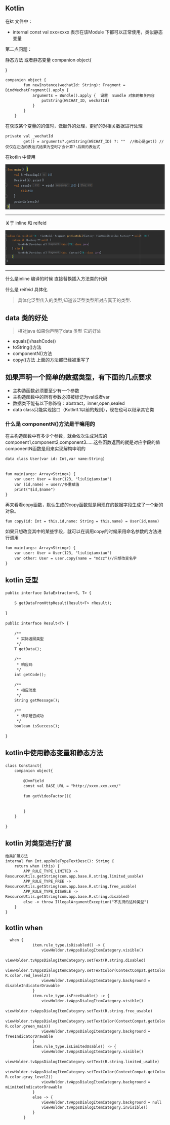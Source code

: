 ## Kotlin

在kt 文件中：
* internal const val xxx=xxxx  表示在该Module 下都可以正常使用，类似静态变量


第二点问题：

静态方法 或者静态变量
companion  object{

}

```
companion object {
        fun newInstance(wechatId: String): Fragment = BindWechatFragment().apply {
            arguments = Bundle().apply {  设置  Bundle 对象的相关内容
                putString(WECHAT_ID, wechatId)
            }
        }
    }
```

在获取某个变量的的值时，做额外的处理，更好的对相关数据进行处理
```
private val _wechatId
        get() = arguments?.getString(WECHAT_ID) ?: ""  //核心是get() //仅仅在左边的表达式结果为空时才会计算?:后面的表达式
```

在kotlin 中使用

![kotlin中width的使用](https://github.com/flowerflowerflower/kotlinLearndemo/blob/master/learnenglis/source/image/1560409327.jpg?raw=true)

----------


关于 inline 和 reifeid



![kotlin中width的使用](https://github.com/flowerflowerflower/kotlinLearndemo/blob/master/learnenglis/source/image/1560410381.jpg?raw=true)

----------
什么是inline  编译的时候 直接替换插入方法类的代码

什么是 reifeid  具体化


>具体化泛型传入的类型,知道该泛型类型所对应真正的类型.


## data 类的好处
> 相对java 如果你声明了data 类型 它的好处
 * equals()/hashCode()
 * toString()方法
 * componentN()方法
 * copy()方法
 上面的方法都已经被重写了

 
## 如果声明一个简单的数据类型，有下面的几点要求
  * 主构造函数必须要至少有一个参数
  * 主构造函数中的所有参数必须被标记为val或者var
  * 数据类不能有以下修饰符：abstract，inner,open,sealed
  * data class只能实现接口（Kotlin1.1以前的规则），现在也可以继承其它类

### 什么是  componentN()方法是干嘛用的
在主构造函数中有多少个参数，就会依次生成对应的component1,component2,component3……这些函数返回的就是对应字段的值
componentN函数是用来实现解构申明的

```
data class User(var id: Int,var name:String) 


fun main(args: Array<String>) {
    var user: User = User(123, "liuliqianxiao")
    var (id,name) = user//多重赋值
    print("$id,$name")
}
```

再来看看copy函数，默认生成的copy函数就是用现在的数据字段生成了一个新的对象。
```
fun copy(id: Int = this.id,name: String = this.name) = User(id,name)
```

如果只想改变其中的某些字段，就可以在调用copy的时候采用命名参数的方法进行调用

```
fun main(args: Array<String>) {
    var user: User = User(123, "liuliqianxiao")
    var other: User = user.copy(name = "mdzz")//只想改变名字
}
```


## kotlin 泛型

```
public interface DataExtractor<S, T> {

    S getDataFromHttpResult(Result<T> rResult);

}

public interface Result<T> {

    /**
     * 实际返回类型
     */
    T getData();

    /**
     * 响应码
     */
    int getCode();

    /**
     * 相应消息
     */
    String getMessage();

    /**
     * 请求是否成功
     */
    boolean isSuccess();

}
```


## kotlin中使用静态变量和静态方法
```
class Constanct{
    companion object{

        @JvmField
        const val BASE_URL = "http://xxxx.xxx.xxx/"

        fun getVideoFactor(){
   
        
        }
    }

}
```


## kotlin 对类型进行扩展

```
给类扩展方法
internal fun Int.appRuleTypeTextDesc(): String {
    return when (this) {
        APP_RULE_TYPE_LIMITED -> ResourceUtils.getString(com.app.base.R.string.limited_usable)
        APP_RULE_TYPE_FREE -> ResourceUtils.getString(com.app.base.R.string.free_usable)
        APP_RULE_TYPE_DISABLE -> ResourceUtils.getString(com.app.base.R.string.disabled)
        else -> throw IllegalArgumentException("不支持的这种类型")
    }
}
```

## kotlin  when
```
  when {
            item.rule_type.isDisabled() -> {
                viewHolder.tvAppsDialogItemCategory.visible()
                viewHolder.tvAppsDialogItemCategory.setText(R.string.disabled)
                viewHolder.tvAppsDialogItemCategory.setTextColor(ContextCompat.getColor(mContext, R.color.red_level2))
                viewHolder.tvAppsDialogItemCategory.background = disableIndicatorDrawable
            }
            item.rule_type.isFreeUsable() -> {
                viewHolder.tvAppsDialogItemCategory.visible()
                viewHolder.tvAppsDialogItemCategory.setText(R.string.free_usable)
                viewHolder.tvAppsDialogItemCategory.setTextColor(ContextCompat.getColor(mContext, R.color.green_main))
                viewHolder.tvAppsDialogItemCategory.background = freeIndicatorDrawable
            }
            item.rule_type.isLimitedUsable() -> {
                viewHolder.tvAppsDialogItemCategory.visible()
                viewHolder.tvAppsDialogItemCategory.setText(R.string.limited_usable)
                viewHolder.tvAppsDialogItemCategory.setTextColor(ContextCompat.getColor(mContext, R.color.gray_level2))
                viewHolder.tvAppsDialogItemCategory.background = mLimitedIndicatorDrawable
            }
            else -> {
                viewHolder.tvAppsDialogItemCategory.background = null
                viewHolder.tvAppsDialogItemCategory.invisible()
            }
        }
```






















